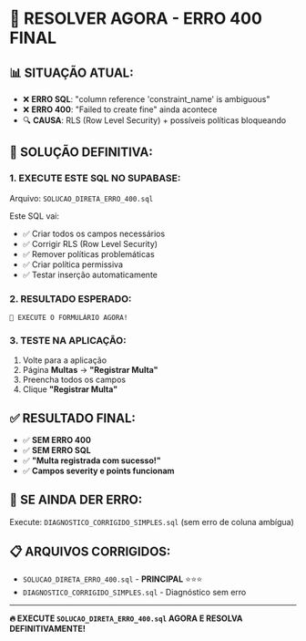 # 🚨 RESOLVER AGORA - ERRO 400 FINAL

## 📊 **SITUAÇÃO ATUAL:**
- ❌ **ERRO SQL**: "column reference 'constraint_name' is ambiguous" 
- ❌ **ERRO 400**: "Failed to create fine" ainda acontece
- 🔍 **CAUSA**: RLS (Row Level Security) + possíveis políticas bloqueando

## 🎯 **SOLUÇÃO DEFINITIVA:**

### **1. EXECUTE ESTE SQL NO SUPABASE:**
Arquivo: `SOLUCAO_DIRETA_ERRO_400.sql`

Este SQL vai:
- ✅ Criar todos os campos necessários
- ✅ Corrigir RLS (Row Level Security)
- ✅ Remover políticas problemáticas
- ✅ Criar política permissiva
- ✅ Testar inserção automaticamente

### **2. RESULTADO ESPERADO:**
```
🎯 EXECUTE O FORMULÁRIO AGORA!
```

### **3. TESTE NA APLICAÇÃO:**
1. Volte para a aplicação
2. Página **Multas** → **"Registrar Multa"**
3. Preencha todos os campos
4. Clique **"Registrar Multa"**

## ✅ **RESULTADO FINAL:**
- ✅ **SEM ERRO 400**
- ✅ **SEM ERRO SQL**
- ✅ **"Multa registrada com sucesso!"**
- ✅ **Campos severity e points funcionam**

## 🔧 **SE AINDA DER ERRO:**
Execute: `DIAGNOSTICO_CORRIGIDO_SIMPLES.sql` (sem erro de coluna ambígua)

## 📋 **ARQUIVOS CORRIGIDOS:**
- `SOLUCAO_DIRETA_ERRO_400.sql` - **PRINCIPAL** ⭐⭐⭐
- `DIAGNOSTICO_CORRIGIDO_SIMPLES.sql` - Diagnóstico sem erro

---

**🔥 EXECUTE `SOLUCAO_DIRETA_ERRO_400.sql` AGORA E RESOLVA DEFINITIVAMENTE!** 